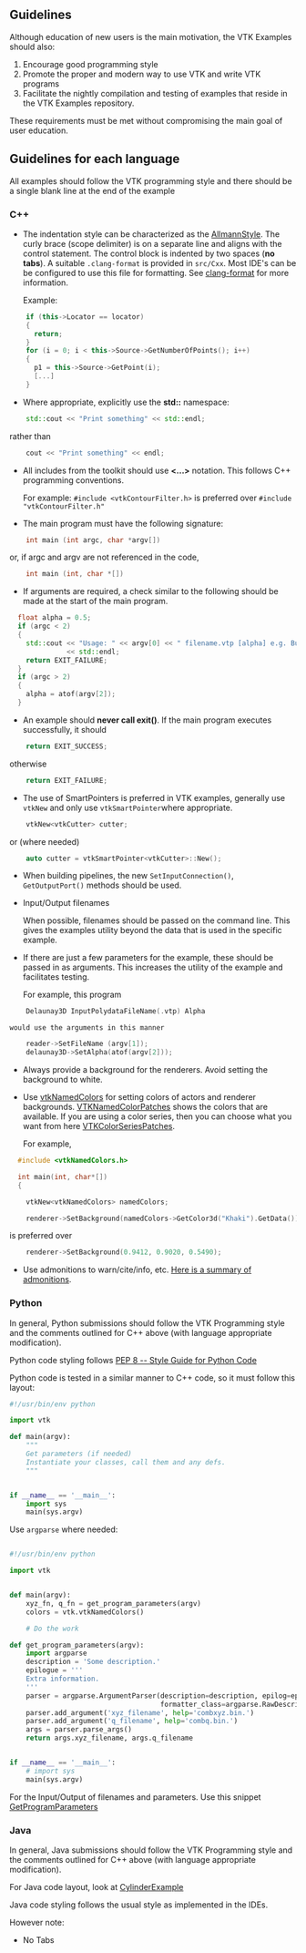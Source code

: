 ## Guidelines

Although education of new users is the main motivation, the VTK Examples should also:

1. Encourage good programming style
2. Promote the proper and modern way to use VTK and write VTK programs
3. Facilitate the nightly compilation and testing of examples that reside in the VTK Examples repository.

These requirements must be met without compromising the main goal of user education.

## Guidelines for each language

All examples should follow the VTK programming style and there should be a single blank line at the end of the example

### C++

* The indentation style can be characterized as the [AllmannStyle](https://en.wikipedia.org/wiki/Indent_style#Allman_style).
The curly brace (scope delimiter) is on a separate line and aligns with the control statement.
The control block is indented by two spaces (**no tabs**).
A suitable `.clang-format` is provided in `src/Cxx`.
Most IDE's can be be configured to use this file for formatting.
See [clang-format](https://clang.llvm.org/docs/ClangFormat.html) for more information.

    Example:

``` c++
    if (this->Locator == locator)
    {
      return;
    }
    for (i = 0; i < this->Source->GetNumberOfPoints(); i++)
    {
      p1 = this->Source->GetPoint(i);
      [...]
    }
```

* Where appropriate, explicitly use the **std::** namespace:

``` c++
    std::cout << "Print something" << std::endl;
```

  rather than

``` c++
    cout << "Print something" << endl;
```

* All includes from the toolkit should use **<...>** notation. This follows C++ programming conventions.

    For example: `#include <vtkContourFilter.h>` is preferred over `#include "vtkContourFilter.h"`

* The main program must have the following signature:

``` c++
    int main (int argc, char *argv[])
```

  or, if argc and argv are not referenced in the code,

``` c++
    int main (int, char *[])
```

* If arguments are required, a check similar to the following should be made at the start of the main program.

``` c++
  float alpha = 0.5;
  if (argc < 2)
  {
    std::cout << "Usage: " << argv[0] << " filename.vtp [alpha] e.g. Bunny.vtp"
              << std::endl;
    return EXIT_FAILURE;
  }
  if (argc > 2)
  {
    alpha = atof(argv[2]);
  }
```

* An example should **never call exit()**. If the main program executes successfully, it should

``` c++
    return EXIT_SUCCESS;
```

  otherwise

``` c++
    return EXIT_FAILURE;
```

* The use of SmartPointers is preferred in VTK examples, generally use `vtkNew` and only use `vtkSmartPointer`where appropriate.

``` c++
    vtkNew<vtkCutter> cutter;
```

  or (where needed)

``` c++
    auto cutter = vtkSmartPointer<vtkCutter>::New();
```

* When building pipelines, the new `SetInputConnection()`, `GetOutputPort()` methods should be used.

* Input/Output filenames

    When possible, filenames should be passed on the command line. This gives the examples utility beyond the data that is used in the specific example.

* If there are just a few parameters for the example, these should be passed in as arguments. This increases the utility of the example and facilitates testing.

    For example, this program

``` c++
    Delaunay3D InputPolydataFileName(.vtp) Alpha
```

    would use the arguments in this manner

``` c++
    reader->SetFileName (argv[1]);
    delaunay3D->SetAlpha(atof(argv[2]));
```

* Always provide a background for the renderers. Avoid setting the background to white.

* Use [vtkNamedColors](http://www.vtk.org/doc/nightly/html/classvtkNamedColors.html) for setting colors of actors and renderer backgrounds.
[VTKNamedColorPatches](http://htmlpreview.github.io/?__WEB_BLOB__/VTKNamedColorPatches.html) shows the colors that are available. If you are using a color series, then you can choose what you want from here [VTKColorSeriesPatches](http://htmlpreview.github.io/?__WEB_BLOB__/VTKColorSeriesPatches.html).

  For example,

``` c++
  #include <vtkNamedColors.h>

  int main(int, char*[])
  {

    vtkNew<vtkNamedColors> namedColors;

    renderer->SetBackground(namedColors->GetColor3d("Khaki").GetData());
```

  is preferred over

``` c++
    renderer->SetBackground(0.9412, 0.9020, 0.5490);
```

* Use admonitions to warn/cite/info, etc. [Here is a summary of admonitions](__WEB_SITE_URL__/Instructions/ForAdministrators/#admonition).

### Python

In general, Python submissions should follow the VTK Programming style and the comments outlined for C++ above (with language appropriate modification).

Python code styling follows [PEP 8 -- Style Guide for Python Code](https://www.python.org/dev/peps/pep-0008/)

Python code is tested in a similar manner to C++ code, so it must follow this layout:

``` Python
#!/usr/bin/env python

import vtk

def main(argv):
    """
    Get parameters (if needed)
    Instantiate your classes, call them and any defs.
    """


if __name__ == '__main__':
    import sys
    main(sys.argv)

```

Use `argparse` where needed:

``` Python

#!/usr/bin/env python

import vtk


def main(argv):
    xyz_fn, q_fn = get_program_parameters(argv)
    colors = vtk.vtkNamedColors()

    # Do the work

def get_program_parameters(argv):
    import argparse
    description = 'Some description.'
    epilogue = '''
    Extra information.
    '''
    parser = argparse.ArgumentParser(description=description, epilog=epilogue,
                                     formatter_class=argparse.RawDescriptionHelpFormatter)
    parser.add_argument('xyz_filename', help='combxyz.bin.')
    parser.add_argument('q_filename', help='combq.bin.')
    args = parser.parse_args()
    return args.xyz_filename, args.q_filename


if __name__ == '__main__':
    # import sys
    main(sys.argv)

```

For the Input/Output of filenames and parameters. Use this snippet [GetProgramParameters](__WEB_SITE_URL__/Python/Snippets/GetProgramParameters/) 

### Java

In general, Java submissions should follow the VTK Programming style and the comments outlined for C++ above (with language appropriate modification).

For Java code layout, look at [CylinderExample](__WEB_SITE_URL__/Java/GeometricObjects/CylinderExample/)

Java code styling follows the usual style as implemented in the IDEs.

However note:

* No Tabs
